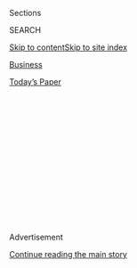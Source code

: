 <div id="app">

<div>

<div>

<div>

<div class="NYTAppHideMasthead css-1q2w90k e1suatyy0">

<div class="section css-ui9rw0 e1suatyy2">

<div class="css-eph4ug er09x8g0">

<div class="css-6n7j50">

</div>

<span class="css-1dv1kvn">Sections</span>

<div class="css-10488qs">

<span class="css-1dv1kvn">SEARCH</span>

</div>

[Skip to content](#site-content)[Skip to site
index](#site-index)

</div>

<div id="masthead-section-label" class="css-1wr3we4 eaxe0e00">

[Business](https://www.nytimes.com/section/business)

</div>

<div class="css-10698na e1huz5gh0">

</div>

</div>

<div id="masthead-bar-one" class="section hasLinks css-15hmgas e1csuq9d3">

<div class="css-uqyvli e1csuq9d0">

</div>

<div class="css-1uqjmks e1csuq9d1">

</div>

<div class="css-9e9ivx">

[](https://myaccount.nytimes.com/auth/login?response_type=cookie&client_id=vi)

</div>

<div class="css-1bvtpon e1csuq9d2">

[Today’s
Paper](https://www.nytimes.com/section/todayspaper)

</div>

</div>

</div>

</div>

<div data-aria-hidden="false">

<div id="site-content" data-role="main">

<div>

<div class="css-1aor85t" style="opacity:0.000000001;z-index:-1;visibility:hidden">

<div class="css-1hqnpie">

<div class="css-epjblv">

<span class="css-17xtcya">[Business](/section/business)</span><span class="css-x15j1o">|</span><span class="css-fwqvlz">By
Taking Aim at Chinese Tech Firms, Trump Signals a Strategy
Shift</span>

</div>

<div class="css-k008qs">

<div class="css-1iwv8en">

<span class="css-18z7m18"></span>

<div>

</div>

</div>

<span class="css-1n6z4y">https://nyti.ms/31ZJLI3</span>

<div class="css-1705lsu">

<div class="css-4xjgmj">

<div class="css-4skfbu" data-role="toolbar" data-aria-label="Social Media Share buttons, Save button, and Comments Panel with current comment count" data-testid="share-tools">

  - 
  - 
  - 
  - 
    
    <div class="css-6n7j50">
    
    </div>

  - 

</div>

</div>

</div>

</div>

</div>

</div>

<div id="NYT_TOP_BANNER_REGION" class="css-13pd83m">

</div>

<div id="top-wrapper" class="css-1sy8kpn">

<div id="top-slug" class="css-l9onyx">

Advertisement

</div>

[Continue reading the main
story](#after-top)

<div class="ad top-wrapper" style="text-align:center;height:100%;display:block;min-height:250px">

<div id="top" class="place-ad" data-position="top" data-size-key="top">

</div>

</div>

<div id="after-top">

</div>

</div>

<div>

<div id="sponsor-wrapper" class="css-1hyfx7x">

<div id="sponsor-slug" class="css-19vbshk">

Supported by

</div>

[Continue reading the main
story](#after-sponsor)

<div id="sponsor" class="ad sponsor-wrapper" style="text-align:center;height:100%;display:block">

</div>

<div id="after-sponsor">

</div>

</div>

<div class="css-186x18t">

</div>

<div class="css-1vkm6nb ehdk2mb0">

# By Taking Aim at Chinese Tech Firms, Trump Signals a Strategy Shift

</div>

In blacklisting surveillance companies, the United States is the first
major government to punish China for its crackdown on Muslims.

<div class="css-79elbk" data-testid="photoviewer-wrapper">

<div class="css-z3e15g" data-testid="photoviewer-wrapper-hidden">

</div>

<div class="css-1a48zt4 ehw59r15" data-testid="photoviewer-children">

![<span class="css-16f3y1r e13ogyst0" data-aria-hidden="true">Hikvision
cameras in a mall in Beijing in May. The company was among those
blacklisted by the Trump administration this
week.</span><span class="css-cnj6d5 e1z0qqy90" itemprop="copyrightHolder"><span class="css-1ly73wi e1tej78p0">Credit...</span><span><span>Fred
Dufour/Agence France-Presse — Getty
Images</span></span></span>](https://static01.nyt.com/images/2019/10/08/business/08blacklist1/merlin_155332329_0a5a71f7-b42d-4fb6-8c02-b255730bb254-articleLarge.jpg?quality=75&auto=webp&disable=upscale)

</div>

</div>

<div class="css-18e8msd">

<div class="css-pdw9fk epjyd6m0">

<div class="css-1txwxcy ey68jwv0" data-aria-hidden="true">

[![Paul
Mozur](https://static01.nyt.com/images/2018/10/15/multimedia/author-paul-mozur/author-paul-mozur-thumbLarge.png
"Paul Mozur")](https://www.nytimes.com/by/paul-mozur)[![Edward
Wong](https://static01.nyt.com/images/2018/09/24/multimedia/author-edward-wong/author-edward-wong-thumbLarge-v5.png
"Edward Wong")](https://www.nytimes.com/by/edward-wong)

</div>

<div class="css-1baulvz">

By [<span class="css-1baulvz" itemprop="name">Paul
Mozur</span>](https://www.nytimes.com/by/paul-mozur) and
[<span class="css-1baulvz last-byline" itemprop="name">Edward
Wong</span>](https://www.nytimes.com/by/edward-wong)

</div>

</div>

  - 
    
    <div class="css-ld3wwf e16638kd2">
    
    Oct. 8,
    2019
    
    </div>

  - 
    
    <div class="css-4xjgmj">
    
    <div class="css-d8bdto" data-role="toolbar" data-aria-label="Social Media Share buttons, Save button, and Comments Panel with current comment count" data-testid="share-tools">
    
      - 
      - 
      - 
      - 
        
        <div class="css-6n7j50">
        
        </div>
    
      - 
    
    </div>
    
    </div>

</div>

</div>

<div class="section meteredContent css-1r7ky0e" name="articleBody" itemprop="articleBody">

<div class="css-1fanzo5 StoryBodyCompanionColumn">

<div class="css-53u6y8">

SHANGHAI — The world has [largely sat
by](https://www.nytimes.com/2019/09/25/world/asia/china-xinjiang-muslim-camps.html)
for nearly two years as China [detained more than one million
people](https://www.nytimes.com/2018/09/08/world/asia/china-uighur-muslim-detention-camp.html),
mostly Muslims and members of minority ethnic groups, in internment
camps to force them to embrace the Communist Party.

Now, the Trump administration is taking the first public steps by a
major world government toward punishing Beijing. In doing so, it is
opening up a new front in [the already worsening
relationship](https://www.nytimes.com/2019/06/26/world/asia/united-states-china-conflict.html)
between Washington and Beijing: [human
rights](https://www.nytimes.com/interactive/2019/04/04/world/asia/xinjiang-china-surveillance-prison.html)
and the [dystopian world of digital
surveillance](https://www.nytimes.com/2019/05/22/world/asia/china-surveillance-xinjiang.html).

Trump administration officials on Monday placed eight Chinese companies
and a number of police departments [on a blacklist that forbids them to
buy American-made
technology](https://www.nytimes.com/2019/10/07/us/politics/us-to-blacklist-28-chinese-entities-over-abuses-in-xinjiang.html?rref=collection%2Fbyline%2Fpaul-mozur&action=click&contentCollection=undefined&region=stream&module=stream_unit&version=latest&contentPlacement=1&pgtype=collection)
like microchips, software and other vital components. The companies are
at the [vanguard of China’s
surveillance](https://www.nytimes.com/2018/07/08/business/china-surveillance-technology.html)
and artificial intelligence ambitions, with many of them selling
increasingly sophisticated systems used by governments to track people.

The White House cited their business in Xinjiang, a region of
northwestern China that is home to a largely Muslim minority group known
as the Uighurs. The United States government says more than one million
ethnic Uighurs and other minorities have been locked in detention camps
there.

</div>

</div>

<div class="css-1fanzo5 StoryBodyCompanionColumn">

<div class="css-53u6y8">

On Tuesday, Secretary of State Mike Pompeo announced [visa restrictions
on Chinese
officials](https://www.state.gov/u-s-department-of-state-imposes-visa-restrictions-on-chinese-officials-for-repression-in-xinjiang/)
believed to be involved in the detention or abuse of Muslim ethnic
minorities.

The announcements suggest that the Trump administration is increasingly
willing to listen to the advice of American officials focused on the
strategic challenges posed by China and who are concerned about its
human rights abuses, even if President Trump himself never seems to pay
much attention to those.

The restrictions were announced just two days before American and
Chinese officials were set to begin a 13th round of trade talks, most
likely putting a chill over the negotiations.

More broadly, the White House, in its blacklist announcement, signaled a
willingness to take aim at China’s technological dreams. China has
plowed billions of dollars into companies developing advanced hardware
and software to catch up with the United States. Some of the companies
added to the list on Monday are among the world’s most valuable
artificial intelligence start-ups.

</div>

</div>

<div class="css-79elbk" data-testid="photoviewer-wrapper">

<div class="css-z3e15g" data-testid="photoviewer-wrapper-hidden">

</div>

<div class="css-1a48zt4 ehw59r15" data-testid="photoviewer-children">

![<span class="css-16f3y1r e13ogyst0" data-aria-hidden="true">A showroom
video promoting Megvii’s facial recognition
abilities.</span><span class="css-cnj6d5 e1z0qqy90" itemprop="copyrightHolder"><span class="css-1ly73wi e1tej78p0">Credit...</span><span>Gilles
Sabrié for The New York
Times</span></span>](https://static01.nyt.com/images/2019/10/08/business/08blacklist4/merlin_138777546_0aacc158-d997-4c9d-9283-a54e1bef817a-articleLarge.jpg?quality=75&auto=webp&disable=upscale)

</div>

</div>

<div class="css-1fanzo5 StoryBodyCompanionColumn">

<div class="css-53u6y8">

Much of that technology — including facial recognition and computer
vision — can be used to track people. That includes smartphone tracking,
[voice-pattern
identification](https://www.nytimes.com/2017/12/03/business/china-artificial-intelligence.html)
and systems that track individuals across cities through powerful
cameras. Washington officials have grown increasingly worried about
China’s [ambitions to export its
systems](https://www.nytimes.com/2019/04/24/technology/ecuador-surveillance-cameras-police-government.html)
elsewhere, including places known for human rights abuses.

</div>

</div>

<div class="css-1fanzo5 StoryBodyCompanionColumn">

<div class="css-53u6y8">

“This is an important first step in making some of the companies that
have benefited the most from the re-education system in Xinjiang feel
the consequences of their actions,” said Darren Byler, an anthropologist
at the University of Washington who studies the plight of the Uighurs.

He said the move signaled that abuse of minority groups in Xinjiang “is
real and justifies a political and economic response.”

It is also a potentially groundbreaking use of [a powerful
tool](https://www.nytimes.com/2019/05/20/technology/google-android-huawei.html)
that the American government typically uses against terrorists. The
Chinese companies and police departments were placed on what is called
an entity list, which forbids them to buy sensitive American exports
unless Washington grants American companies specific permission to sell
to them.

Use of the entity list over a human rights issue may be a first, said
Julian Ku, a professor of constitutional and international law at
Hofstra University.

“As far as I know, it was the first time Commerce explicitly cited human
rights as a foreign policy interest of the U.S. for purposes of export
controls,” he said, referring to the Department of Commerce, which
manages the entity lists. “This is not an implausible reading of the
regulations, but it is new and has potentially very broad
applicability.”

Geng Shuang, a Chinese Foreign Ministry spokesman, said in a briefing on
Tuesday that the White House was using human rights as an excuse to
punish Chinese companies. Many of the companies offer a wide array of
products outside of surveillance, including medical tools that diagnose
tumors, automatic translation services and even social media filters
that slim the waist.

</div>

</div>

<div class="css-1fanzo5 StoryBodyCompanionColumn">

<div class="css-53u6y8">

“This goes against the basic principles of international relations, it
interferes in China’s internal affairs, and it goes against China’s
national security,” he said. “There is no human rights issue in
Xinjiang.”

The Chinese Commerce Ministry urged the United States to take the 28
companies and organizations off the entity list as soon as possible.

The immediate effect on the Chinese companies is likely to be minimal,
because many have stockpiled essential supplies, but they could feel
increasing pain if they stay on the blacklist for months or years.

Perhaps more important, it can put a cloud over the companies’
reputations, limiting their sales in the United States or elsewhere and
keeping them from hiring the world’s best technology talent.

“The U.S. move today puts up a big roadblock on the road to
internationalization,” said Matt Sheehan, a fellow at MacroPolo, the
think tank of the Paulson Institute.

“Most global technology companies are setting up labs abroad, partnering
with the best universities around the world and looking to recruit top
talent from everywhere,” he said. “That all just got a lot harder now
that they’re marked with the scarlet letter of the entity list.”

The move followed more than a year of internal debate over how to punish
China for its persecution of Muslims in Xinjiang.

</div>

</div>

<div class="css-1fanzo5 StoryBodyCompanionColumn">

<div class="css-53u6y8">

Senior officials on the National Security Council and in the State
Department have [pushed for the use of the entity
list](https://www.nytimes.com/2019/05/21/us/politics/hikvision-trump.html)
to target Chinese companies supplying surveillance technology to the
security forces in Xinjiang. They have also urged Mr. Trump to [approve
sanctions](https://www.nytimes.com/2018/09/10/world/asia/us-china-sanctions-muslim-camps.html)
that would penalize Chinese officials and companies involved in the
abuses.

But top American trade negotiators, including the treasury secretary,
Steven Mnuchin, have cautioned against policies that would upset trade
talks. Mr. Trump has said he wants to reach a trade deal with China.

Until now, other top officials, most notably Mr. Pompeo and Vice
President Mike Pence, have denounced China’s policies in Xinjiang but
not enacted punitive measures. This month, American customs officials
[blocked products from a Chinese garment
maker](https://www.cbp.gov/newsroom/national-media-release/cbp-issues-detention-orders-against-companies-suspected-using-forced)
in Xinjiang, but they had held off on stronger action.

The Chinese companies on the list include Hikvision, a major maker of
surveillance cameras, and the well-funded artificial intelligence
start-ups SenseTime and
Megvii.

</div>

</div>

<div class="css-79elbk" data-testid="photoviewer-wrapper">

<div class="css-z3e15g" data-testid="photoviewer-wrapper-hidden">

</div>

<div class="css-1a48zt4 ehw59r15" data-testid="photoviewer-children">

<div class="css-1xdhyk6 erfvjey0">

<span class="css-1ly73wi e1tej78p0">Image</span>

<div class="css-zjzyr8">

<div data-testid="lazyimage-container" style="height:257.77777777777777px">

</div>

</div>

</div>

<span class="css-16f3y1r e13ogyst0" data-aria-hidden="true">A Hikvision
camera in downtown Beijing. American officials worry that China will
export its surveillance
systems.</span><span class="css-cnj6d5 e1z0qqy90" itemprop="copyrightHolder"><span class="css-1ly73wi e1tej78p0">Credit...</span><span>Jason
Lee/Reuters</span></span>

</div>

</div>

<div class="css-1fanzo5 StoryBodyCompanionColumn">

<div class="css-53u6y8">

SenseTime said it set “high ethical standards for A.I. technologies,”
while Megvii said it required “clients not to weaponize our technology
or solutions or use them for illegal purposes.” It added that it had
generated no revenue from within Xinjiang in the first half of 2019.

New York Times reporting showed that four of the companies on the list —
Yitu, Hikvision, Megvii and SenseTime — helped build systems across
China that [sought to use facial recognition to automate the detection
of
Uighurs](https://www.nytimes.com/2019/04/14/technology/china-surveillance-artificial-intelligence-racial-profiling.html).

</div>

</div>

<div class="css-1fanzo5 StoryBodyCompanionColumn">

<div class="css-53u6y8">

Government procurement documents, company marketing materials and
official government releases tied all eight companies to various
business operations and sales in Xinjiang. The many local Xinjiang
police bureaus on the list buy commercial American technology like Intel
microchips and Microsoft Windows software, according to procurement
documents.

Mr. Trump’s next step could be imposing sanctions on specific Chinese
officials working in Xinjiang. Among the officials discussed is [Chen
Quanguo](https://www.nytimes.com/2018/10/13/world/asia/china-muslim-detainment-xinjang-camps.html),
a Politburo member who is the party chief in Xinjiang and an architect
of the system of internment camps and surveillance.

The blacklist action is a sign that strategic China hawks have become
even more influential in the administration in recent weeks.

Matthew Pottinger, the senior director for Asia and an architect of
policies aimed at countering China, was [promoted to deputy national
security
adviser](https://www.wsj.com/articles/trump-picks-matt-pottinger-as-deputy-national-security-adviser-11569009233)
last month. Earlier, Robert O’Brien, the administration’s top hostage
negotiator, replaced John R. Bolton as national security adviser. Mr.
O’Brien has written that China poses an enormous challenge to the
United States.

“This Xinjiang package has been in the works now for months,” said [Samm
Sacks, a cybersecurity policy
fellow](https://www.newamerica.org/our-people/samm-sacks/) at New
America, a think tank. “So the fact that it comes out now just ahead of
the next round of trade talks sends a signal from those in the
administration who want no deal.”

“So far, Beijing has been quite measured in its response to the U.S.
government,” she said. “That probably is over.”

Paul Mozur reported from Shanghai, and Edward Wong from Hong Kong. Lin
Qiqing contributed research.

</div>

</div>

</div>

<div>

</div>

<div>

</div>

<div>

</div>

<div>

<div id="bottom-wrapper" class="css-1ede5it">

<div id="bottom-slug" class="css-l9onyx">

Advertisement

</div>

[Continue reading the main
story](#after-bottom)

<div id="bottom" class="ad bottom-wrapper" style="text-align:center;height:100%;display:block;min-height:90px">

</div>

<div id="after-bottom">

</div>

</div>

</div>

</div>

</div>

## Site Index

<div>

</div>

## Site Information Navigation

  - [© <span>2020</span> <span>The New York Times
    Company</span>](https://help.nytimes.com/hc/en-us/articles/115014792127-Copyright-notice)

<!-- end list -->

  - [NYTCo](https://www.nytco.com/)
  - [Contact
    Us](https://help.nytimes.com/hc/en-us/articles/115015385887-Contact-Us)
  - [Work with us](https://www.nytco.com/careers/)
  - [Advertise](https://nytmediakit.com/)
  - [T Brand Studio](http://www.tbrandstudio.com/)
  - [Your Ad
    Choices](https://www.nytimes.com/privacy/cookie-policy#how-do-i-manage-trackers)
  - [Privacy](https://www.nytimes.com/privacy)
  - [Terms of
    Service](https://help.nytimes.com/hc/en-us/articles/115014893428-Terms-of-service)
  - [Terms of
    Sale](https://help.nytimes.com/hc/en-us/articles/115014893968-Terms-of-sale)
  - [Site
    Map](https://spiderbites.nytimes.com)
  - [Help](https://help.nytimes.com/hc/en-us)
  - [Subscriptions](https://www.nytimes.com/subscription?campaignId=37WXW)

</div>

</div>

</div>

</div>
